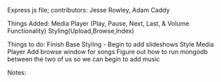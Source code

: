 Express js file; contributors: Jesse Rowley, Adam Caddy

Things Added: 
Media Player (Play, Pause, Next, Last, & Volume Functionality)
Styling(Upload,Browse,Index)


Things to do: 
Finish Base Styling - Begin to add slideshows
Style Media Player
Add browse window for songs
Figure out how to run mongodb between the two of us so we can begin to add music


Notes:
